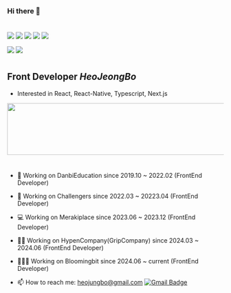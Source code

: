 ### Hi there 👋  
#
<a href="#"><img src="https://img.shields.io/badge/-React-666666?style=flat&logo=React" /></a>
<a href="#"><img src="https://img.shields.io/badge/-Javascript-666666?style=flat&logo=Javascript" /></a>
<a href="#"><img src="https://img.shields.io/badge/-Typescript-666666?style=flat&logo=Typescript" /></a>
<a href="#"><img src="https://img.shields.io/badge/-ReactNative-666666?style=flat&logo=React" /></a>
<a href="#"><img src="https://img.shields.io/badge/-Flutter-666666?style=flat&logo=Flutter" /></a>

<a href="#"><img src="https://img.shields.io/badge/-Python-666666?style=flat&logo=Python" /></a>
<a href="#"><img src="https://img.shields.io/badge/-Django-666666?style=flat&logo=Django" /></a>

#

## Front Developer *HeoJeongBo*

* Interested in React, React-Native, Typescript, Next.js

<a href="https://github.com/devxb/gitanimals">
  <img src="https://render.gitanimals.org/lines/HeoJeongBo?pet-id=1" width="1000" height="120"/>
</a>

#
- 🔭 Working on DanbiEducation since 2019.10 ~ 2022.02 (FrontEnd Developer)
- 🚀 Working on Challengers since 2022.03 ~ 20223.04 (FrontEnd Developer)
- 💻 Working on Merakiplace since 2023.06 ~ 2023.12 (FrontEnd Developer)
- 😶‍🌫️ Working on HypenCompany(GripCompany) since 2024.03 ~ 2024.06 (FrontEnd Developer)
- 🧑🏻‍💻 Working on Bloomingbit since 2024.06 ~ current (FrontEnd Developer)

- 📫 How to reach me: <heojungbo@gmail.com>   [![Gmail Badge](https://img.shields.io/badge/Gmail-d14836?style=flat-square&logo=Gmail&logoColor=white&link=mailto:snugyun01@gmail.com)](mailto:heojungbo@gmail.com)

